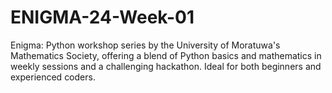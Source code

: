 # ENIGMA-24-Week-01
Enigma: Python workshop series by the University of Moratuwa's Mathematics Society, offering a blend of Python basics and mathematics in weekly sessions and a challenging hackathon. Ideal for both beginners and experienced coders.
